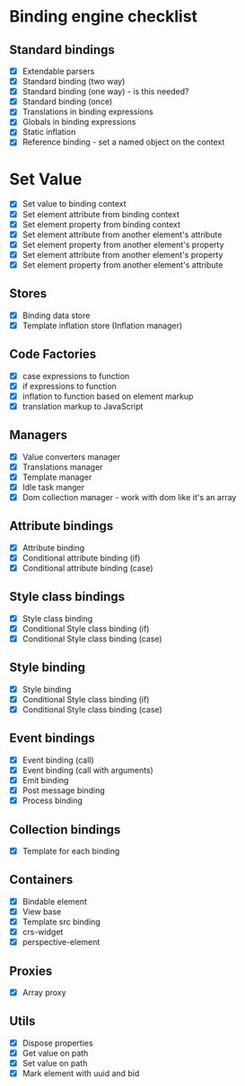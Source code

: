# Binding engine checklist

## Standard bindings
- [x] Extendable parsers
- [x] Standard binding (two way)
- [x] Standard binding (one way) - is this needed?
- [x] Standard binding (once)
- [x] Translations in binding expressions
- [x] Globals in binding expressions
- [x] Static inflation
- [x] Reference binding - set a named object on the context

# Set Value
- [x] Set value to binding context
- [x] Set element attribute from binding context
- [x] Set element property from binding context
- [x] Set element attribute from another element's attribute
- [x] Set element property from another element's property
- [x] Set element attribute from another element's property
- [x] Set element property from another element's attribute

## Stores
- [x] Binding data store
- [x] Template inflation store (Inflation manager)

## Code Factories
- [x] case expressions to function
- [x] if expressions to function
- [x] inflation to function based on element markup
- [x] translation markup to JavaScript

## Managers
- [x] Value converters manager
- [x] Translations manager
- [x] Template manager
- [x] Idle task manger
- [x] Dom collection manager - work with dom like it's an array

## Attribute bindings
- [x] Attribute binding
- [x] Conditional attribute binding (if)
- [x] Conditional attribute binding (case)

## Style class bindings
- [x] Style class binding
- [x] Conditional Style class binding (if)
- [x] Conditional Style class binding (case)

## Style binding
- [x] Style binding
- [x] Conditional Style class binding (if)
- [x] Conditional Style class binding (case)

## Event bindings
- [x] Event binding (call)
- [x] Event binding (call with arguments)
- [x] Emit binding
- [x] Post message binding
- [x] Process binding

## Collection bindings
- [x] Template for each binding

## Containers
- [x] Bindable element
- [x] View base
- [x] Template src binding
- [x] crs-widget
- [x] perspective-element

## Proxies
- [x] Array proxy

## Utils
- [x] Dispose properties
- [x] Get value on path
- [x] Set value on path
- [x] Mark element with uuid and bid
